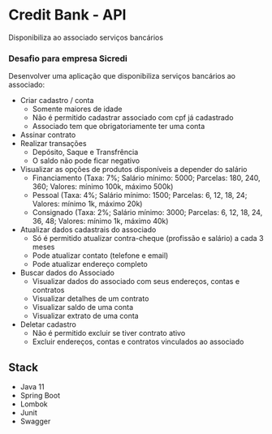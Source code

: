 # Credit Bank - API
Disponibiliza ao associado serviços bancários​

### Desafio para empresa Sicredi
Desenvolver uma aplicação que disponibiliza serviços bancários ao associado:

- Criar cadastro / conta
  - Somente maiores de idade
  - Não é permitido cadastrar associado com cpf já cadastrado
  - Associado tem que obrigatoriamente ter uma conta
- Assinar contrato  
- Realizar transações
  - Depósito, Saque e Transfrência
  - O saldo não pode ficar negativo
- Visualizar as opções de produtos disponíveis a depender do salário
  - Financiamento (Taxa: 7%; Salário mínimo: 5000; Parcelas: 180, 240, 360; Valores: mínimo 100k, máximo 500k)
  - Pessoal (Taxa: 4%; Salário mínimo: 1500; Parcelas: 6, 12, 18, 24; Valores: mínimo 1k, máximo 20k)
  - Consignado (Taxa: 2%; Salário mínimo: 3000; Parcelas: 6, 12, 18, 24, 36, 48; Valores: mínimo 1k, máximo 40k)
- Atualizar dados cadastrais do associado
  - Só é permitido atualizar contra-cheque (profissão e salário) a cada 3 meses 
  - Pode atualizar contato (telefone e email)
  - Pode atualizar endereço completo
- Buscar dados do Associado
  - Visualizar dados do associado com seus endereços, contas e contratos
  - Visualizar detalhes de um contrato
  - Visualizar saldo de uma conta
  - Visualizar extrato de uma conta
- Deletar cadastro
  - Não é permitido excluir se tiver contrato ativo
  - Excluir endereços, contas e contratos vinculados ao associado

## Stack

- Java 11
- Spring Boot
- Lombok
- Junit
- Swagger
